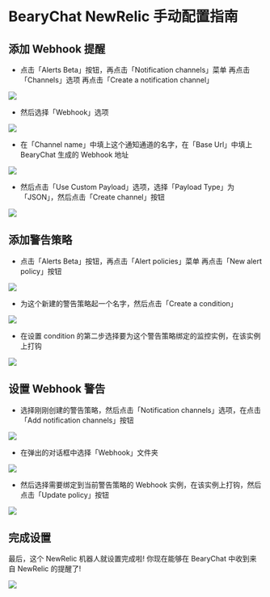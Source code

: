# BearyChat NewRelic 手动配置指南

## 添加 Webhook 提醒

* 点击「Alerts Beta」按钮，再点击「Notification channels」菜单 再点击「Channels」选项 再点击「Create a notification channel」

![](http://7jpt3p.com1.z0.glb.clouddn.com/FvJyqNebmT5v_1rH-TGU9Ikf98gF)

* 然后选择「Webhook」选项

![](http://7jpt3p.com1.z0.glb.clouddn.com/FuaJVKYQs67NaA3_Aa1oa5KMDPYJ)

* 在「Channel name」中填上这个通知通道的名字，在「Base Url」中填上 BearyChat 生成的 Webhook 地址

![](http://7jpt3p.com1.z0.glb.clouddn.com/FroGxurlQYygGocMiHoLoAojyXaX)

* 然后点击「Use Custom Payload」选项，选择「Payload Type」为「JSON」，然后点击「Create channel」按钮

![](http://7jpt3p.com1.z0.glb.clouddn.com/Fop-DbAJTg0jugbxYh6Yz4BPt-CO)

## 添加警告策略

* 点击「Alerts Beta」按钮，再点击「Alert policies」菜单 再点击「New alert policy」按钮

![](http://7jpt3p.com1.z0.glb.clouddn.com/FiKc-MUzmgTIHHQu1dhx70_m92FX)

* 为这个新建的警告策略起一个名字，然后点击「Create a condition」

![](http://7jpt3p.com1.z0.glb.clouddn.com/FjoNvL8D7W6-lrdG3ANyNrWKTS9S)

* 在设置 condition 的第二步选择要为这个警告策略绑定的监控实例，在该实例上打钩

![](http://7jpt3p.com1.z0.glb.clouddn.com/Frz4l4jHg6mTOR4jrfogGFXszH7t)

## 设置 Webhook 警告

* 选择刚刚创建的警告策略，然后点击「Notification channels」选项，在点击「Add notification channels」按钮

![](http://7jpt3p.com1.z0.glb.clouddn.com/Fn_BUjqHdZffUoGWpDZ5E6DopjAn)

* 在弹出的对话框中选择「Webhook」文件夹

![](http://7jpt3p.com1.z0.glb.clouddn.com/FoB-JvifrV-iw0bZ3CMH9wM_3_A-)

* 然后选择需要绑定到当前警告策略的 Webhook 实例，在该实例上打钩，然后点击「Update policy」按钮

![](http://7jpt3p.com1.z0.glb.clouddn.com/FhLckbcqd8WJiGNwbZ8hJuxj-BjK)

## 完成设置

最后，这个 NewRelic 机器人就设置完成啦! 你现在能够在 BearyChat 中收到来自 NewRelic 的提醒了!

![](http://7jpt3p.com1.z0.glb.clouddn.com/Fn51M0LRhiAqQjmMdLiG-NnvZAJw)
